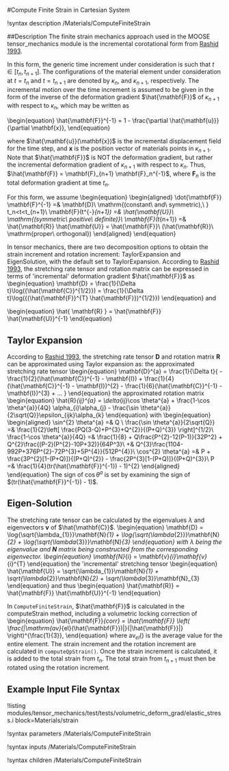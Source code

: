 #Compute Finite Strain in Cartesian System

!syntax description /Materials/ComputeFiniteStrain

##Description
The finite strain mechanics approach used in the MOOSE tensor_mechanics module is the incremental corotational form from [Rashid 1993](http://onlinelibrary.wiley.com/doi/10.1002/nme.1620362302/abstract).

In this form, the generic time increment under consideration is such that $t \in [t_n, t_{n+1}]$. The configurations of the material element under consideration at $t = t_n$ and $t = t_{n+1}$ are denoted by $\kappa_n$, and $\kappa_{n + 1}$, respectively. The incremental motion over the time increment is assumed to be given in the form of the inverse of the deformation gradient $\hat{\mathbf{F}}$ of $\kappa_{n + 1}$ with respect to $\kappa_n$, which may be written as

\begin{equation}
\hat{\mathbf{F}}^{-1} = 1 - \frac{\partial \hat{\mathbf{u}}}{\partial \mathbf{x}},
\end{equation}

where $\hat{\mathbf{u}}(\mathbf{x})$ is the incremental displacement field for the time step, and $\mathbf{x}$ is the position vector of materials points in $\kappa_{n+1}$. Note that $\hat{\mathbf{F}}$ is NOT the deformation gradient, but rather the incremental deformation gradient of $\kappa_{n+1}$ with respect to $\kappa_n$. Thus, $\hat{\mathbf{F}} = \mathbf{F}_{n+1} \mathbf{F}_n^{-1}$, where $\mathbf{F}_n$ is the total deformation gradient at time $t_n$.

For this form, we assume
\begin{equation}
\begin{aligned}
\dot{\mathbf{F}} \mathbf{F}^{-1} =& \mathbf{D}\ \mathrm{(constant\ and\ symmetric),\ } t_n<t<t_{n+1}\\
\mathbf{F}(t^{-}_{n+1}) =& \hat{\mathbf{U}}\ \mathrm{(symmetric\ positive\ definite)}\\
\mathbf{F}(t_{n+1}) =& \hat{\mathbf{R}} \hat{\mathbf{U}} = \hat{\mathbf{F}}\ (\hat{\mathbf{R}}\ \mathrm{proper\ orthogonal})
\end{aligned}
\end{equation}

In tensor mechanics, there are two decomposition options to obtain the strain increment and rotation increment: TaylorExpansion and EigenSolution, with the default set to TaylorExpansion.
According to [Rashid 1993](http://onlinelibrary.wiley.com/doi/10.1002/nme.1620362302/abstract), the stretching rate tensor and rotation matrix can be expressed in terms of 'incremental' deformation gradient $\hat{\mathbf{F}}$ as
\begin{equation}
\mathbf{D} = \frac{1}{\Delta t}\log({\hat{\mathbf{C}}^{1/2}}) = \frac{1}{\Delta t}\log({(\hat{\mathbf{F}}^{T} \hat{\mathbf{F}})^{1/2}})
\end{equation}
and

\begin{equation}
\hat{ \mathbf{R} } = \hat{\mathbf{F}} \hat{\mathbf{U}}^{-1}
\end{equation}

## Taylor Expansion

According to [Rashid 1993](http://onlinelibrary.wiley.com/doi/10.1002/nme.1620362302/abstract), the stretching rate tensor $\mathbf{D}$ and rotation matrix $\mathbf{R}$ can be approximated using Taylor expansion as:
the approximated stretching rate tensor
\begin{equation}
\mathbf{D}^{a} = \frac{1}{\Delta t}\{ -\frac{1}{2}(\hat{\mathbf{C}}^{-1} - \mathbf{I}) + \frac{1}{4}(\hat{\mathbf{C}}^{-1} - \mathbf{I})^{2} - \frac{1}{6}(\hat{\mathbf{C}}^{-1} - \mathbf{I})^{3} + ... \}
\end{equation}
the approximated rotation matrix
\begin{equation}
\hat{R}_{ij}^{a} = \delta_{ij}\cos \theta^{a} + \frac{1-\cos \theta^{a}}{4Q} \alpha_{i}\alpha_{j} - \frac{\sin \theta^{a}}{2\sqrt{Q}}\epsilon_{ijk}\alpha_{k}
\end{equation}
with
\begin{equation}
\begin{aligned}
\sin^{2} \theta^{a} =& Q \\
\frac{\sin \theta^{a}}{2\sqrt{Q}} =& \frac{1}{2}\left[ \frac{PQ(3-Q)+P^{3}+Q^{2}}{(P+Q)^{3}} \right]^{1/2}\\
\frac{1-\cos \theta^{a}}{4Q} =& \frac{1}{8} + Q\frac{P^{2}-12(P-1)}{32P^2} + Q^{2}\frac{(P-2)(P^{2}-10P+32)}{64P^3}\\
 +& Q^{3}\frac{1104-992P+376P^{2}-72P^{3}+5P^{4}}{512P^{4}}\\
\cos^{2} \theta^{a} =& P + \frac{3P^{2}[1-(P+Q)]}{(P+Q)^{2}} - \frac{2P^{3}[1-(P+Q)]}{(P+Q)^{3}}\\
P =& \frac{1}{4}(tr(\hat{\mathbf{F}}^{-1}) - 1)^{2}
\end{aligned}
\end{equation}
The sign of $\cos \theta^{a}$ is set by examining the sign of $(tr(\hat{\mathbf{F}}^{-1}) - 1)$.

## Eigen-Solution

The stretching rate tensor can be calculated by the eigenvalues $\lambda$ and eigenvectors $\mathbf{v}$ of $\hat{\mathbf{C}}$.
\begin{equation}
\mathbf{D} = \log{\sqrt{\lambda_{1}}}\mathbf{N}_{1} + \log{\sqrt{\lambda_{2}}}\mathbf{N}_{2} + \log{\sqrt{\lambda_{3}}}\mathbf{N}_{3}
\end{equation}
with $\lambda$ being the eigenvalue and $\mathbf{N}$ matrix being constructed from the corresponding eigenvector.
\begin{equation}
\mathbf{N}_{i} = \mathbf{v}_{i}\mathbf{v}_{i}^{T}
\end{equation}
the 'incremental' stretching tensor
\begin{equation}
\hat{\mathbf{U}} = \sqrt{\lambda_{1}}\mathbf{N}_{1} + \sqrt{\lambda_{2}}\mathbf{N}_{2} + \sqrt{\lambda_{3}}\mathbf{N}_{3}
\end{equation}
and thus
\begin{equation}
\hat{\mathbf{R}} = \hat{\mathbf{F}} \hat{\mathbf{U}}^{-1}
\end{equation}

In `ComputeFiniteStrain`, $\hat{\mathbf{F}}$ is calculated in the computeStrain method, including a volumetric locking correction of
\begin{equation}
\hat{\mathbf{F}}_{corr} = \hat{\mathbf{F}} \left( \frac{|\mathrm{av}_{el}(\hat{\mathbf{F}})|}{|\hat{\mathbf{F}}|} \right)^{\frac{1}{3}},
\end{equation}
where $\mathrm{av}_{el}()$ is the average value for the entire element. The strain increment and the rotation increment are calculated in `computeQpStrain()`. Once the strain increment is calculated, it is added to the total strain from $t_n$. The total strain from $t_{n+1}$ must then be rotated using the rotation increment.

## Example Input File Syntax
!listing modules/tensor_mechanics/test/tests/volumetric_deform_grad/elastic_stress.i block=Materials/strain

!syntax parameters /Materials/ComputeFiniteStrain

!syntax inputs /Materials/ComputeFiniteStrain

!syntax children /Materials/ComputeFiniteStrain
